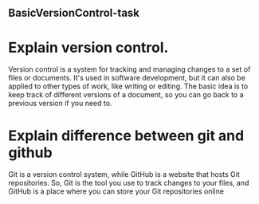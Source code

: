 ## BasicVersionControl-task

# Explain version control.
Version control is a system for tracking and managing changes to a set of files or documents. It's used in software development, but it can also be applied to other types of work, like writing or editing. The basic idea is to keep track of different versions of a document, so you can go back to a previous version if you need to.

# Explain difference between git and github
Git is a version control system, while GitHub is a website that hosts Git repositories. So, Git is the tool you use to track changes to your files, and GitHub is a place where you can store your Git repositories online